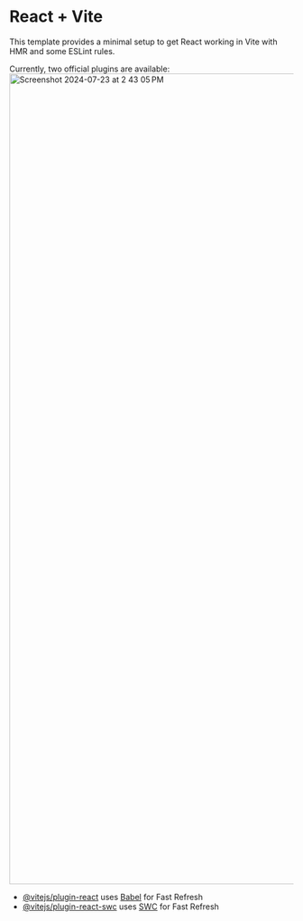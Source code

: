 # React + Vite

This template provides a minimal setup to get React working in Vite with HMR and some ESLint rules.

Currently, two official plugins are available:
<img width="1435" alt="Screenshot 2024-07-23 at 2 43 05 PM" src="https://github.com/user-attachments/assets/49c56400-c55a-4e36-a57c-f4270eea8189">

- [@vitejs/plugin-react](https://github.com/vitejs/vite-plugin-react/blob/main/packages/plugin-react/README.md) uses [Babel](https://babeljs.io/) for Fast Refresh
- [@vitejs/plugin-react-swc](https://github.com/vitejs/vite-plugin-react-swc) uses [SWC](https://swc.rs/) for Fast Refresh
